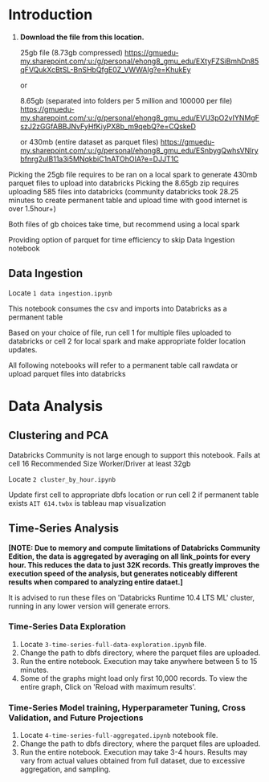 # Introduction

1. **Download the file from this location.**
    
    25gb file (8.73gb compressed)
https://gmuedu-my.sharepoint.com/:u:/g/personal/ehong8_gmu_edu/EXtyFZSiBmhDn85qFVQukXcBtSL-BnSHbQfgE0Z_VWWAlg?e=KhukEy

    or 

    8.65gb (separated into folders per 5 million and 100000 per file)
https://gmuedu-my.sharepoint.com/:u:/g/personal/ehong8_gmu_edu/EVU3pO2vIYNMgFszJ2zGGfABBJNvFyHfKiyPX8b_m9qebQ?e=CQskeD

    or
    430mb (entire dataset as parquet files)
https://gmuedu-my.sharepoint.com/:u:/g/personal/ehong8_gmu_edu/ESnbygQwhsVNlrybfnrg2uIB11a3i5MNqkbiC1nATOhOIA?e=DJJT1C

Picking the 25gb file requires to be ran on a local spark to generate 430mb parquet files to upload into databricks 
Picking the 8.65gb zip requires uploading 585 files into databricks (community databricks took 28.25 minutes to create permanent table and upload time with good internet is over 1.5hour+)

Both files of gb choices take time, but recommend using a local spark 

Providing option of parquet for time efficiency to skip Data Ingestion notebook

## Data Ingestion

Locate ```1 data ingestion.ipynb```

This notebook consumes the csv and imports into Databricks as a permanent table

Based on your choice of file, run cell 1 for multiple files uploaded to databricks or cell 2 for local spark and make appropriate folder location updates.  

All following notebooks will refer to a permanent table call rawdata or upload parquet files into databricks

# Data Analysis

## Clustering and PCA

Databricks Community is not large enough to support this notebook.  Fails at cell 16
Recommended Size Worker/Driver at least 32gb

Locate ```2 cluster_by_hour.ipynb```

Update first cell to appropriate dbfs location or run cell 2 if permanent table exists
```AIT 614.twbx``` is tableau map visualization

## Time-Series Analysis
**[NOTE: Due to memory and compute limitations of Databricks Community Edition, the data is aggregated by averaging on all link_points for every hour. This reduces the data to just 32K records. This greatly improves the execution speed of the analysis, but generates noticeably different results when compared to analyzing entire dataet.]**

It is advised to run these files on 'Databricks Runtime 10.4 LTS ML' cluster, running in any lower version will generate errors.
### Time-Series Data Exploration
1. Locate ```3-time-series-full-data-exploration.ipynb``` file.
2. Change the path to dbfs directory, where the parquet files are uploaded.
3. Run the entire notebook. Execution may take anywhere between 5 to 15 minutes.
4. Some of the graphs might load only first 10,000 records. To view the entire graph, Click on 'Reload with maximum results'.

### Time-Series Model training, Hyperparameter Tuning, Cross Validation, and Future Projections
1. Locate ```4-time-series-full-aggregated.ipynb``` notebook file.
2. Change the path to dbfs directory, where the parquet files are uploaded.
2. Run the entire notebook. Execution may take 3-4 hours. Results may vary from actual values obtained from full dataset, due to excessive aggregation, and sampling.